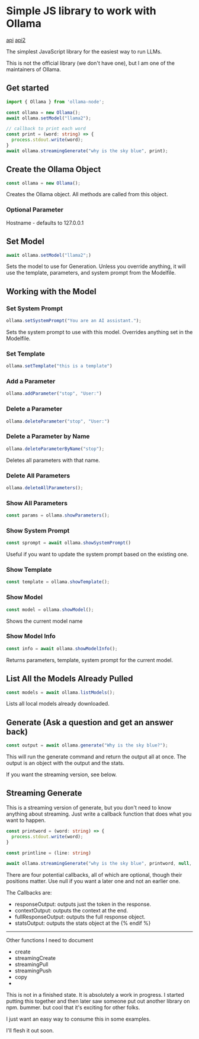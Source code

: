 # Simple JS library to work with Ollama

[api](ollama-node/docs/api.md)
[api2](./docs/api.md)

The simplest JavaScript library for the easiest way to run LLMs.

This is not the official library (we don't have one), but I am one of the maintainers of Ollama.

## Get started

```typescript
import { Ollama } from 'ollama-node';

const ollama = new Ollama();
await ollama.setModel("llama2");

// callback to print each word 
const print = (word: string) => {
  process.stdout.write(word);
}
await ollama.streamingGenerate("why is the sky blue", print);
```

## Create the Ollama Object

```typescript
const ollama = new Ollama();
```

Creates the Ollama object. All methods are called from this object.

### Optional Parameter

Hostname - defaults to 127.0.0.1

## Set Model

```typescript
await ollama.setModel("llama2";)
```

Sets the model to use for Generation. Unless you override anything, it will use the template, parameters, and system prompt from the Modelfile.


## Working with the Model

### Set System Prompt

```typescript
ollama.setSystemPrompt("You are an AI assistant.");
```

Sets the system prompt to use with this model. Overrides anything set in the Modelfile.

### Set Template

```typescript
ollama.setTemplate("this is a template")
```

### Add a Parameter

```typescript
ollama.addParameter("stop", "User:")
```

### Delete a Parameter

```typescript
ollama.deleteParameter("stop", "User:")
```

### Delete a Parameter by Name

```typescript
ollama.deleteParameterByName("stop");
```

Deletes all parameters with that name.

### Delete All Parameters

```typescript
ollama.deleteAllParameters();
```

### Show All Parameters

```typescript
const params = ollama.showParameters();
```

### Show System Prompt

```typescript
const sprompt = await ollama.showSystemPrompt()
```

Useful if you want to update the system prompt based on the existing one.

### Show Template

```typescript
const template = ollama.showTemplate();
```

### Show Model

```typescript
const model = ollama.showModel();
```

Shows the current model name

### Show Model Info

```typescript
const info = await ollama.showModelInfo();
```

Returns parameters, template, system prompt for the current model.

## List All the Models Already Pulled

```typescript
const models = await ollama.listModels();
```

Lists all local models already downloaded.

## Generate (Ask a question and get an answer back)

```typescript
const output = await ollama.generate("Why is the sky blue?");
```

This will run the generate command and return the output all at once. The output is an object with the output and the stats.

If you want the streaming version, see below.

## Streaming Generate

This is a streaming version of generate, but you don't need to know anything about streaming. Just write a callback function that does what you want to happen.

```typescript
const printword = (word: string) => {
  process.stdout.write(word);
}

const printline = (line: string)

await ollama.streamingGenerate("why is the sky blue", printword, null, printline)
```

There are four potential callbacks, all of which are optional, though their positions matter. Use null if you want a later one and not an earlier one.

The Callbacks are:

- responseOutput: outputs just the token in the response.
- contextOutput: outputs the context at the end.
- fullResponseOutput: outputs the full response object.
- statsOutput: outputs the stats object at the {% endif %}


---

Other functions I need to document

- create
- streamingCreate
- streamingPull
- streamingPush
- copy
- 



This is not in a finished state. It is absolutely a work in progress. I started putting this together and then later saw someone put out another library on npm. bummer. but cool that it's exciting for other folks.

I just want an easy way to consume this in some examples.

I'll flesh it out soon.
